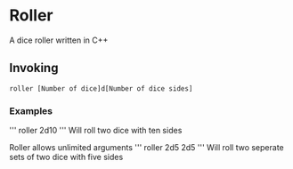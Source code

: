# Roller
A dice roller written in C++

## Invoking
```
roller [Number of dice]d[Number of dice sides] 
```

### Examples
'''
roller 2d10
'''
Will roll two dice with ten sides

Roller allows unlimited arguments
'''
roller 2d5 2d5
'''
Will roll two seperate sets of two dice with five sides